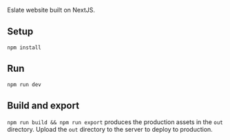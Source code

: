 Eslate website built on NextJS.

## Setup

`npm install`

## Run

`npm run dev`

## Build and export

`npm run build && npm run export` produces the production assets in the `out` directory. Upload the `out` directory to the server to deploy to production.
